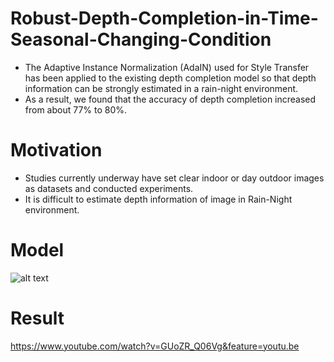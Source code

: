 # Robust-Depth-Completion-in-Time-Seasonal-Changing-Condition
  * The Adaptive Instance Normalization (AdaIN) used for Style Transfer has been applied to the existing depth completion model so that depth information can be strongly estimated in a rain-night environment. 
  * As a result, we found that the accuracy of depth completion increased from about 77% to 80%. 

# Motivation
* Studies currently underway have set clear indoor or day outdoor images as datasets and conducted experiments.
* It is difficult to estimate depth information of image in Rain-Night environment.

# Model
![alt text](https://github.com/kodonghee/Robust-Depth-Completion-in-Time-Seasonal-Changing-Condition/edit/main/models.png "Logo Title Text 1")

# Result
https://www.youtube.com/watch?v=GUoZR_Q06Vg&feature=youtu.be
